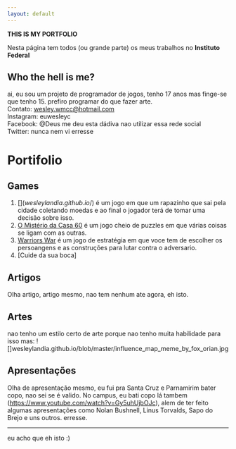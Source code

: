 ```yaml
---
layout: default
---
```


**THIS IS MY PORTFOLIO**

Nesta página tem todos (ou grande parte) os meus trabalhos no **Instituto Federal**

## Who the hell is me?

ai, eu sou um projeto de programador de jogos, tenho 17 anos mas finge-se que tenho 15. prefiro programar do que fazer arte.  
Contato: wesley.wmcc@hotmail.com  
Instagram: euwesleyc  
Facebook: @Deus me deu esta dádiva nao utilizar essa rede social  
Twitter: nunca nem vi erresse  

# Portifolio

## Games
1. [$](wesleylandia.github.io/$) é um jogo em que um rapazinho que sai pela cidade coletando moedas e ao final o jogador terá de tomar uma decisão sobre isso.
2. [O Mistério da Casa 60](wesleylandia.github.io/Oficina2) é um jogo cheio de puzzles em que várias coisas se ligam com as outras.
3. [Warriors War](https://leonardofelipe.github.io/WarriorsWar/) é um jogo de estratégia em que voce tem de escolher os persoangens e as construções para lutar contra o adversario.
4. [Cuide da sua boca]

## Artigos
Olha artigo, artigo mesmo, nao tem nenhum ate agora, eh isto.  

## Artes
nao tenho um estilo certo de arte porque nao tenho muita habilidade para isso mas:
![]wesleylandia.github.io/blob/master/influence_map_meme_by_fox_orian.jpg

## Apresentações
Olha de apresentação mesmo, eu fui pra Santa Cruz e Parnamirim bater copo, nao sei se é valido. No campus, eu bati copo lá tambem (https://www.youtube.com/watch?v=Gy5uhUjbOJc), alem de ter feito algumas apresentações como Nolan Bushnell, Linus Torvalds, Sapo do Brejo e uns outros. erresse.

* * * 

eu acho que eh isto :)
